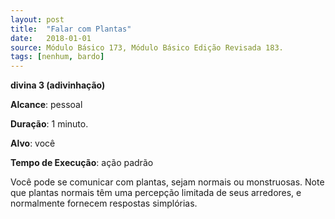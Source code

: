 ```yaml
---
layout: post
title:  "Falar com Plantas"
date:   2018-01-01
source: Módulo Básico 173, Módulo Básico Edição Revisada 183.
tags: [nenhum, bardo]
---
```


**divina 3 (adivinhação)**

**Alcance**: pessoal

**Duração**: 1 minuto.

**Alvo**: você

**Tempo de Execução**: ação padrão

Você pode se comunicar com plantas, sejam normais ou monstruosas. Note que plantas normais têm uma percepção limitada de seus arredores, e normalmente fornecem respostas simplórias.

